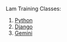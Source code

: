 Lam Training Classes:
1.  [Python](Class_01_Python/Class_01.md)
2.  [Django](Class_02_Django/Class_02.md)
3.  [Gemini]()
